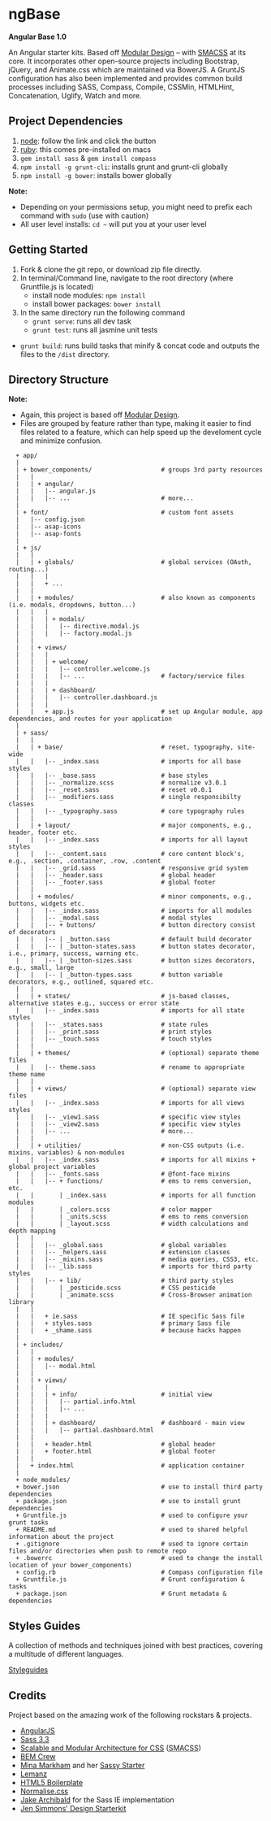 # ngBase

**Angular Base 1.0**

An Angular starter kits. Based off [Modular Design](http://en.wikipedia.org/wiki/Modular_design) – with [SMACSS](http://smacss.com/) at its core. It incorporates other open-source projects including Bootstrap, jQuery, and Animate.css which are maintained via BowerJS. A GruntJS configuration has also been implemented and provides common build processes including SASS, Compass, Compile, CSSMin, HTMLHint, Concatenation, Uglify, Watch and more.

## Project Dependencies

1. [node](http://nodejs.org/): follow the link and click the button
2. [ruby](https://www.ruby-lang.org/en/installation/): this comes pre-installed on macs
3. `gem install sass` & `gem install compass`
4. `npm install -g grunt-cli`: installs grunt and grunt-cli globally
5. `npm install -g bower`: installs bower globally

**Note:**

* Depending on your permissions setup, you might need to prefix each command with `sudo` (use with caution)
* All user level installs: `cd ~` will put you at your user level

## Getting Started

1. Fork & clone the git repo, or download zip file directly.
2. In terminal/Command line, navigate to the root directory (where Gruntfile.js is located)
	* install node modules: `npm install`
	* install bower packages: `bower install`
3. In the same directory run the following command
	* `grunt serve`: runs all dev task
	* `grunt test`: runs all jasmine unit tests
  * `grunt build`: runs build tasks that minify & concat code and outputs the files to the `/dist` directory.


## Directory Structure

**Note:**

  * Again, this project is based off [Modular Design](http://en.wikipedia.org/wiki/Modular_design).
  * Files are grouped by feature rather than type, making it easier to find files related to a feature, which can help speed up the develoment cycle and minimize confusion.

```
  + app/
  |
  | + bower_components/                   # groups 3rd party resources
  |   |
  |   | + angular/
  |   |   |-- angular.js
  |   |   |-- ...                         # more...
  |
  | + font/                               # custom font assets
  |   |-- config.json
  |   |-- asap-icons
  |   |-- asap-fonts
  |
  | + js/
  |   |
  |   | + globals/                        # global services (OAuth, routing...)
  |   |   |
  |   |   + ...
  |   |
  |   | + modules/                        # also known as components (i.e. modals, dropdowns, button...)
  |   |   |
  |   |   | + modals/
  |   |   |   |-- directive.modal.js
  |   |   |   |-- factory.modal.js
  |   |
  |   | + views/
  |   |   |
  |   |   | + welcome/
  |   |   |   |-- controller.welcome.js
  |   |   |   |-- ...                     # factory/service files
  |   |   |
  |   |   | + dashboard/
  |   |   |   |-- controller.dashboard.js
  |   |   |
  |   |   + app.js                        # set up Angular module, app dependencies, and routes for your application
  |
  | + sass/
  |   |
  |   | + base/                           # reset, typography, site-wide
  |   |   |-- _index.sass                 # imports for all base styles
  |   |   |-- _base.sass                  # base styles
  |   |   |-- _normalize.scss             # normalize v3.0.1
  |   |   |-- _reset.sass                 # reset v0.0.1
  |   |   |-- _modifiers.sass             # single responsibilty classes
  |   |   |-- _typography.sass            # core typography rules
  |   |
  |   | + layout/                         # major components, e.g., header, footer etc.
  |   |   |-- _index.sass                 # imports for all layout styles
  |   |   |-- _content.sass               # core content block's, e.g., .section, .container, .row, .content
  |   |   |-- _grid.sass                  # responsive grid system
  |   |   |-- _header.sass                # global header
  |   |   |-- _footer.sass                # global footer
  |   |
  |   | + modules/                        # minor components, e.g., buttons, widgets etc.
  |   |   |-- _index.sass                 # imports for all modules
  |   |   |-- _modal.sass                 # modal styles
  |   |   |-- + buttons/                  # button directory consist of decorators
  |   |   |-- | _button.sass              # default build decorator
  |   |   |-- | _button-states.sass       # button states decorator, i.e., primary, success, warning etc.
  |   |   |-- | _button-sizes.sass        # button sizes decorators, e.g., small, large
  |   |   |-- | _button-types.sass        # button variable decorators, e.g., outlined, squared etc.
  |   |
  |   | + states/                         # js-based classes, alternative states e.g., success or error state
  |   |   |-- _index.sass                 # imports for all state styles
  |   |   |-- _states.sass                # state rules
  |   |   |-- _print.sass                 # print styles
  |   |   |-- _touch.sass                 # touch styles
  |   |
  |   | + themes/                         # (optional) separate theme files
  |   |   |-- theme.sass                  # rename to appropriate theme name
  |   |
  |   | + views/                          # (optional) separate view files
  |   |   |-- _index.sass                 # imports for all views styles
  |   |   |-- _view1.sass                 # specific view styles
  |   |   |-- _view2.sass                 # specific view styles
  |   |   |-- ...                         # more...
  |   |
  |   | + utilities/                      # non-CSS outputs (i.e. mixins, variables) & non-modules
  |   |   |-- _index.sass                 # imports for all mixins + global project variables
  |   |   |-- _fonts.sass                 # @font-face mixins
  |   |   |-- + functions/                # ems to rems conversion, etc.
  |   |       | _index.sass               # imports for all function modules
  |   |       | _colors.scss              # color mapper
  |   |       | _units.scss               # ems to rems conversion
  |   |       | _layout.scss              # width calculations and depth mapping
  |   |
  |   |   |-- _global.sass                # global variables
  |   |   |-- _helpers.sass               # extension classes
  |   |   |-- _mixins.sass                # media queries, CSS3, etc.
  |   |   |-- _lib.sass                   # imports for third party styles
  |   |   |-- + lib/                      # third party styles
  |   |       | _pesticide.scss           # CSS pesticide
  |   |       | _animate.scss             # Cross-Browser animation library
  |   |
  |   |   + ie.sass                       # IE specific Sass file
  |   |   + styles.sass                   # primary Sass file
  |   |   + _shame.sass                   # because hacks happen
  |
  | + includes/
  |   |
  |   | + modules/
  |   |   |-- modal.html
  |   |
  |   | + views/
  |   |   |
  |   |   | + info/                       # initial view
  |   |   |   |-- partial.info.html
  |   |   |   |-- ...
  |   |   |
  |   |   | + dashboard/                  # dashboard - main view
  |   |   |   |-- partial.dashboard.html
  |   |
  |   |   + header.html                   # global header
  |   |   + footer.html                   # global footer
  |   |
  |   + index.html                        # application container
  |
  + node_modules/
  + bower.json                            # use to install third party dependencies
  + package.json                          # use to install grunt dependencies
  + Gruntfile.js                          # used to configure your grunt tasks
  + README.md                             # used to shared helpful information about the project
  + .gitignore                            # used to ignore certain files and/or directories when push to remote repo
  + .bowerrc                              # used to change the install location of your bower_components)
  + config.rb                             # Compass configuration file
  + Gruntfile.js                          # Grunt configuration & tasks
  + package.json                          # Grunt metadata & dependencies
```


## Styles Guides

A collection of methods and techniques joined with best practices, covering a multitude of different languages.

[Styleguides](https://github.com/nauerster/styleguides)


## Credits

Project based on the amazing work of the following rockstars & projects.

- [AngularJS](https://angularjs.org/)
- [Sass 3.3](http://sass-lang.com/)
- [Scalable and Modular Architecture for CSS](http://smacss.com/book) (<abbr title="Scalable and Modular Architecture for CSS">SMACSS</abbr>)
- [BEM Crew](https://bem.info/)
- [Mina Markham](https://github.com/minamarkham) and her [Sassy Starter](https://github.com/minamarkham/sassy-starter)
- [Lemanz](https://github.com/grayghostvisuals/lemanz)
- [HTML5 Boilerplate](https://github.com/h5bp/html5-boilerplate)
- [Normalise.css](http://necolas.github.com/normalize.css/)
- [Jake Archibald](http://jakearchibald.github.com/sass-ie/) for the Sass IE implementation
- [Jen Simmons' Design Starterkit](https://github.com/jensimmons/designstarterkit)

